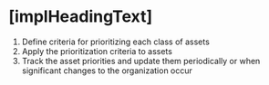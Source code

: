 # [implHeadingText]

1. Define criteria for prioritizing each class of assets
2. Apply the prioritization criteria to assets
3. Track the asset priorities and update them periodically or when significant changes to the organization occur
